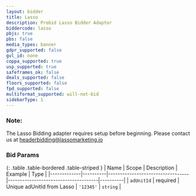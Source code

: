 ```yaml
---
layout: bidder
title: Lasso
description: Prebid Lasso Bidder Adaptor
biddercode: lasso
pbjs: true
pbs: false
media_types: banner
gdpr_supported: false
gvl_id: none
coppa_supported: true
usp_supported: true
safeframes_ok: false
deals_supported: false
floors_supported: false
fpd_supported: false
multiformat_supported: will-not-bid
sidebarType: 1
---
```


### Note:
The Lasso Bidding adapter requires setup before beginning. Please contact us at headerbidding@lassomarketing.io

### Bid Params

{: .table .table-bordered .table-striped }
| Name        | Scope    | Description                      | Example                              | Type     |
|-------------|----------|----------------------------------|--------------------------------------|----------|
| `adUnitId`      | required | Unique adUnitId from Lasso         | `'12345'`    | `string` |
